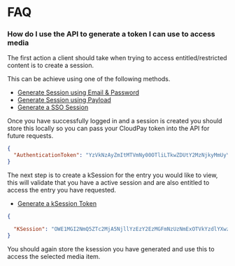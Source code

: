 # FAQ

### How do I use the API to generate a token I can use to access media

The first action a client should take when trying to access entitled/restricted content is to create a session.

This can be achieve using one of the following methods.

- [Generate Session using Email & Password](../reference/CloudPay-API-Specification.yaml/paths/~1api~1v1~1session~1start/get)
- [Generate Session using Payload](../reference/CloudPay-API-Specification.yaml/paths/~1api~1v1~1session~1start/post)
- [Generate a SSO Session](../reference/CloudPay-API-Specification.yaml/paths/~1sso~1start~1%7Bredirect%7D/get)

Once you have successfully logged in and a session is created you should store this locally so you can pass your CloudPay token into the API for future requests.

```json 
{
  "AuthenticationToken": "YzVkNzAyZmItMTVmNy00OTliLTkwZDUtY2MzNjkyMmUyYWIyMjAyMDA2MjQwMDM1NTdDRTVCRDg2ODREODhBMjMyMTExOEUxRTI1M0UyQzg3RDhCMDVBNEUz15B098C6"
}
```

The next step is to create a kSession for the entry you would like to view, this will validate that you have a active session and are also entitled to access the entry you have requested.

- [Generate a kSession Token](../reference/CloudPay-API-Specification.yaml/paths/~1api~1v1~1session~1ksession/get)

```json
{

  "KSession": "OWE1MGI2NmQ5ZTc2MjA5NjllYzEzY2EzMGFmNzUzNmExOTVkYzdlYXwzMDAxMTkyOzMwMDExOTI7MTU5Mjk5MzQwMDswOzE1OTI5OTI4MDA7Vmlld2VyO3N2aWV3OjBfOHpiNnV3Nngsc2V0cm9sZTpQTEFZQkFDS19CQVNFX1JPTEUsd2lkZ2V0OjE7Ow=="
}
```

You should again store the ksession you have generated and use this to access the selected media item.
